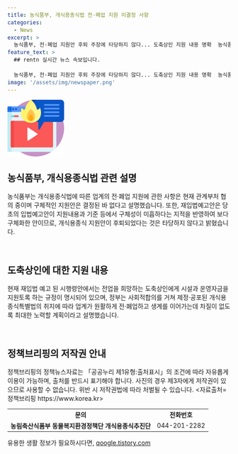 ```yaml
---
title: 농식품부, 개식용종식법 전·폐업 지원 미결정 사항
categories:
  - News
excerpt: >
  농식품부, 전·폐업 지원안 후퇴 주장에 타당하지 않다... 도축상인 지원 내용 명확  농식품부는 개식용종식법 시행령에 대한 논란에 대응하여, 업계의 전·폐업 지원 내용이 현재 관계부처와 협의 중이며, 구체적인 결정이 아직 내려지지 않았다고 설명했다. 또한, 재입법 예고된 시행령안에는 전업을 희망하는 도축상인에게 시설과 운영자금을 지원하는 규정이 명시돼 있으며, 추가적인 검토를 통해 업계의 원활한 전·폐업을 지원할 계획이라고 밝혔다.
feature_text: >
  ## rentn 실시간 뉴스 속보입니다.

  농식품부, 전·폐업 지원안 후퇴 주장에 타당하지 않다... 도축상인 지원 내용 명확  농식품부는 개식용종식법 시행령에 대한 논란에 대응하여, 업계의 전·폐업 지원 내용이 현재 관계부처와 협의 중이며, 구체적인 결정이 아직 내려지지 않았다고 설명했다. 또한, 재입법 예고된 시행령안에는 전업을 희망하는 도축상인에게 시설과 운영자금을 지원하는 규정이 명시돼 있으며, 추가적인 검토를 통해 업계의 원활한 전·폐업을 지원할 계획이라고 밝혔다.
image: '/assets/img/newspaper.png'
---
```


<p><img src="/assets/img/news.png" alt="rentncar 속보" /></p>

<h2 data-ke-size="size26">농식품부, 개식용종식법 관련 설명</h2>

<p>농식품부는 개식용종식법에 따른 업계의 전·폐업 지원에 관한 사항은 현재 관계부처 협의 중이며 구체적인 지원안은 결정된 바 없다고 설명했습니다. 또한, 재입법예고안은 당초의 입법예고안이 지원내용과 기준 등에서 구체성이 미흡하다는 지적을 반영하여 보다 구체화한 안이므로, 개식용종식 지원안이 후퇴되었다는 것은 타당하지 않다고 밝혔습니다.</p>

<p data-ke-size="size16">&nbsp;</p>

<h2 data-ke-size="size26">도축상인에 대한 지원 내용</h2>

<p>현재 재입법 예고 된 시행령안에서는 전업을 희망하는 도축상인에게 시설과 운영자금을 지원토록 하는 규정이 명시되어 있으며, 정부는 사회적합의를 거쳐 제정·공포된 개식용종식특별법의 취지에 따라 업계가 원활하게 전·폐업하고 생계를 이어가는데 차질이 없도록 최대한 노력할 계획이라고 설명했습니다. </p>

<p data-ke-size="size16">&nbsp;</p>

<h2 data-ke-size="size26">정책브리핑의 저작권 안내</h2>

<p>정책브리핑의 정책뉴스자료는 「공공누리 제1유형:출처표시」의 조건에 따라 자유롭게 이용이 가능하며, 출처를 반드시 표기해야 합니다. 사진의 경우 제3자에게 저작권이 있으므로 사용할 수 없습니다. 위반 시 저작권법에 따라 처벌될 수 있습니다. &lt;자료출처=정책브리핑 https://www.korea.kr></p>

<table>
  <tr>
    <td style="text-align: center; height: 17px;"><b>문의</b></td>
    <td style="text-align: center;"><b>전화번호</b></td>
  </tr>
  <tr>
    <td style="text-align: center; height: 17px;"><b>농림축산식품부 동물복지환경정책단 개식용종식추진단</b></td>
    <td style="text-align: center;">044-201-2282</td>
  </tr>
</table>
유용한 생활 정보가 필요하시다면, <a href="https://qoogle.tistory.com" rel="dofollow">qoogle.tistory.com</a>


